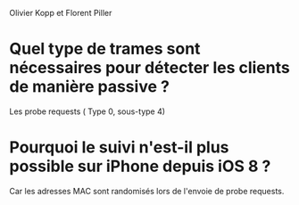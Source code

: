 Olivier Kopp et Florent Piller


# Quel type de trames sont nécessaires pour détecter les clients de manière passive ? 

Les probe requests ( Type 0, sous-type 4) 

# Pourquoi le suivi n'est-il plus possible sur iPhone depuis iOS 8 ? 

Car les adresses MAC sont randomisés lors de l'envoie de probe requests.
